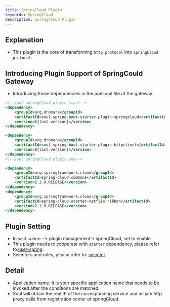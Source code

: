 ```yaml
---
title: SpringCloud Plugin
keywords: SpringCloud
description: SpringCloud Plugin
---
```


## Explanation

* This plugin is the core of transforming `http protocol` into `springCloud protocol`.

## Introducing Plugin Support of SpringCould Gateway

* Introducing those dependencies in the pom.xml file of the gateway. 

```xml
<!--soul springCloud plugin start-->
<dependency>
    <groupId>org.dromara</groupId>
    <artifactId>soul-spring-boot-starter-plugin-springcloud</artifactId>
    <version>${last.version}</version>
</dependency>

<dependency>
    <groupId>org.dromara</groupId>
    <artifactId>soul-spring-boot-starter-plugin-httpclient</artifactId>
    <version>${last.version}</version>
</dependency>
<!--soul springCloud plugin end-->

<dependency>
    <groupId>org.springframework.cloud</groupId>
    <artifactId>spring-cloud-commons</artifactId>
    <version>2.2.0.RELEASE</version>
</dependency> 
<dependency>
    <groupId>org.springframework.cloud</groupId>
    <artifactId>spring-cloud-starter-netflix-ribbon</artifactId>
    <version>2.2.0.RELEASE</version>
</dependency>
```

## Plugin Setting

* In `soul-admin` --> plugin management-> springCloud, set to enable. 
* This plugin needs to cooperate with `starter` dependency, please refer to:[user-spring](../spring-cloud-proxy).
* Selectors and rules, please refer to: [selector](../selector-and-rule).

## Detail

* Application name: it is your specific application name that needs to be invoked after the conditions are matched.
* Soul will obtain the real IP of the corresponding service and initiate http proxy calls from registration center of springCloud.
   
